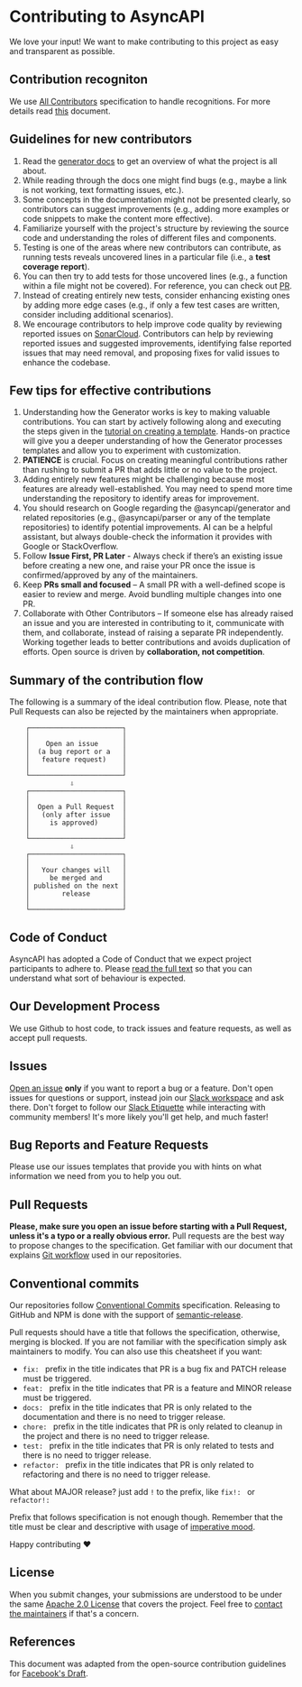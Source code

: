 # Contributing to AsyncAPI
We love your input! We want to make contributing to this project as easy and transparent as possible.

## Contribution recogniton

We use [All Contributors](https://allcontributors.org/docs/en/specification) specification to handle recognitions. For more details read [this](https://github.com/asyncapi/community/blob/master/recognize-contributors.md) document.

## Guidelines for new contributors 

1. Read the [generator docs](https://www.asyncapi.com/docs/tools/generator) to get an overview of what the project is all about.
2. While reading through the docs one might find bugs (e.g., maybe a link is not working, text formatting issues, etc.).
3. Some concepts in the documentation might not be presented clearly, so contributors can suggest improvements (e.g., adding more examples or code snippets to make the content more effective).
4. Familiarize yourself with the project's structure by reviewing the source code and understanding the roles of different files and components.
5. Testing is one of the areas where new contributors can contribute, as running tests reveals uncovered lines in a particular file (i.e., a **test coverage report**).
6. You can then try to add tests for those uncovered lines (e.g., a function within a file might not be covered). For reference, you can check out [PR](https://github.com/asyncapi/generator/pull/1379).
7. Instead of creating entirely new tests, consider enhancing existing ones by adding more edge cases (e.g., if only a few test cases are written, consider including additional scenarios).
8. We encourage contributors to help improve code quality by reviewing reported issues on [SonarCloud](https://sonarcloud.io/project/issues?issueStatuses=OPEN%2CCONFIRMED&id=asyncapi_generator). Contributors can help by reviewing reported issues and suggested improvements, identifying false reported issues that may need removal, and proposing fixes for valid issues to enhance the codebase.

## Few tips for effective contributions

1. Understanding how the Generator works is key to making valuable contributions. You can start by actively following along and executing the steps given in the [tutorial on creating a template](https://www.asyncapi.com/docs/tools/generator/generator-template). Hands-on practice will give you a deeper understanding of how the Generator processes templates and allow you to experiment with customization.
2. **PATIENCE** is crucial. Focus on creating meaningful contributions rather than rushing to submit a PR that adds little or no value to the project.
3. Adding entirely new features might be challenging because most features are already well-established. You may need to spend more time understanding the repository to identify areas for improvement.
4. You should research on Google regarding the @asyncapi/generator and related repositories (e.g., @asyncapi/parser or any of the template repositories) to identify potential improvements. AI can be a helpful assistant, but always double-check the information it provides with Google or StackOverflow.
5. Follow **Issue First, PR Later** - Always check if there’s an existing issue before creating a new one, and raise your PR once the issue is confirmed/approved by any of the maintainers.
6. Keep **PRs small and focused** – A small PR with a well-defined scope is easier to review and merge. Avoid bundling multiple changes into one PR.
7. Collaborate with Other Contributors – If someone else has already raised an issue and you are interested in contributing to it, communicate with them, and collaborate, instead of raising a separate PR independently. Working together leads to better contributions and avoids duplication of efforts. Open source is driven by **collaboration, not competition**.

## Summary of the contribution flow

The following is a summary of the ideal contribution flow. Please, note that Pull Requests can also be rejected by the maintainers when appropriate.

```
    ┌───────────────────────┐
    │                       │
    │    Open an issue      │
    │  (a bug report or a   │
    │   feature request)    │
    │                       │
    └───────────────────────┘
               ⇩
    ┌───────────────────────┐
    │                       │
    │  Open a Pull Request  │
    │   (only after issue   │
    │     is approved)      │
    │                       │
    └───────────────────────┘
               ⇩
    ┌───────────────────────┐
    │                       │
    │   Your changes will   │
    │     be merged and     │
    │ published on the next │
    │        release        │
    │                       │
    └───────────────────────┘
```

## Code of Conduct
AsyncAPI has adopted a Code of Conduct that we expect project participants to adhere to. Please [read the full text](./CODE_OF_CONDUCT.md) so that you can understand what sort of behaviour is expected.

## Our Development Process
We use Github to host code, to track issues and feature requests, as well as accept pull requests.

## Issues
[Open an issue](https://github.com/asyncapi/asyncapi/issues/new) **only** if you want to report a bug or a feature. Don't open issues for questions or support, instead join our [Slack workspace](https://www.asyncapi.com/slack-invite) and ask there. Don't forget to follow our [Slack Etiquette](https://github.com/asyncapi/community/blob/master/slack-etiquette.md) while interacting with community members! It's more likely you'll get help, and much faster!

## Bug Reports and Feature Requests

Please use our issues templates that provide you with hints on what information we need from you to help you out.

## Pull Requests

**Please, make sure you open an issue before starting with a Pull Request, unless it's a typo or a really obvious error.** Pull requests are the best way to propose changes to the specification. Get familiar with our document that explains [Git workflow](https://github.com/asyncapi/community/blob/master/git-workflow.md) used in our repositories.

## Conventional commits

Our repositories follow [Conventional Commits](https://www.conventionalcommits.org/en/v1.0.0/#summary) specification. Releasing to GitHub and NPM is done with the support of [semantic-release](https://semantic-release.gitbook.io/semantic-release/).

Pull requests should have a title that follows the specification, otherwise, merging is blocked. If you are not familiar with the specification simply ask maintainers to modify. You can also use this cheatsheet if you want:

- `fix: ` prefix in the title indicates that PR is a bug fix and PATCH release must be triggered.
- `feat: ` prefix in the title indicates that PR is a feature and MINOR release must be triggered.
- `docs: ` prefix in the title indicates that PR is only related to the documentation and there is no need to trigger release.
- `chore: ` prefix in the title indicates that PR is only related to cleanup in the project and there is no need to trigger release.
- `test: ` prefix in the title indicates that PR is only related to tests and there is no need to trigger release.
- `refactor: ` prefix in the title indicates that PR is only related to refactoring and there is no need to trigger release.

What about MAJOR release? just add `!` to the prefix, like `fix!: ` or `refactor!: `

Prefix that follows specification is not enough though. Remember that the title must be clear and descriptive with usage of [imperative mood](https://chris.beams.io/posts/git-commit/#imperative).

Happy contributing :heart:

## License
When you submit changes, your submissions are understood to be under the same [Apache 2.0 License](https://github.com/asyncapi/asyncapi/blob/master/LICENSE) that covers the project. Feel free to [contact the maintainers](https://www.asyncapi.com/slack-invite) if that's a concern.

## References
This document was adapted from the open-source contribution guidelines for [Facebook's Draft](https://github.com/facebook/draft-js/blob/master/CONTRIBUTING.md).